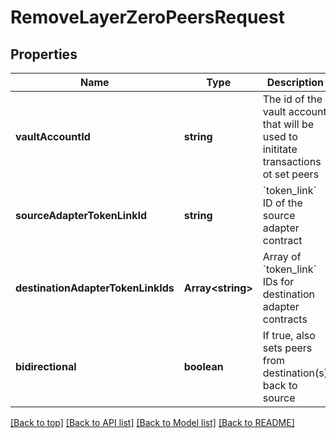 # RemoveLayerZeroPeersRequest

## Properties

|Name | Type | Description | Notes|
|------------ | ------------- | ------------- | -------------|
|**vaultAccountId** | **string** | The id of the vault account that will be used to inititate transactions ot set peers | [default to undefined]|
|**sourceAdapterTokenLinkId** | **string** | &#x60;token_link&#x60; ID of the source adapter contract | [default to undefined]|
|**destinationAdapterTokenLinkIds** | **Array&lt;string&gt;** | Array of &#x60;token_link&#x60; IDs for destination adapter contracts | [default to undefined]|
|**bidirectional** | **boolean** | If true, also sets peers from destination(s) back to source | [default to undefined]|




[[Back to top]](#) [[Back to API list]](../../README.md#documentation-for-api-endpoints) [[Back to Model list]](../../README.md#documentation-for-models) [[Back to README]](../../README.md)
